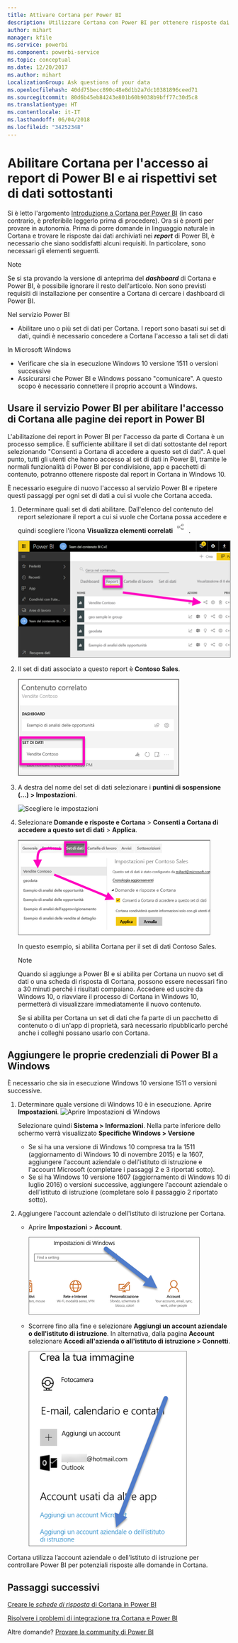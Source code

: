 ```yaml
---
title: Attivare Cortana per Power BI
description: Utilizzare Cortana con Power BI per ottenere risposte dai dati. Attivare Cortana per ogni set di dati di Power BI e quindi abilitare Cortana per l'accesso ai set di dati da dispositivi Windows.
author: mihart
manager: kfile
ms.service: powerbi
ms.component: powerbi-service
ms.topic: conceptual
ms.date: 12/20/2017
ms.author: mihart
LocalizationGroup: Ask questions of your data
ms.openlocfilehash: 40dd75becc890c48e8d1b2a7dc10381896ceed71
ms.sourcegitcommit: 80d6b45eb84243e801b60b9038b9bff77c30d5c8
ms.translationtype: HT
ms.contentlocale: it-IT
ms.lasthandoff: 06/04/2018
ms.locfileid: "34252348"
---
```

# <a name="enable-cortana-to-access-power-bi-reports-and-their-underlying-datasets"></a>Abilitare Cortana per l'accesso ai report di Power BI e ai rispettivi set di dati sottostanti
Si è letto l'argomento [Introduzione a Cortana per Power BI](service-cortana-intro.md) (in caso contrario, è preferibile leggerlo prima di procedere). Ora si è pronti per provare in autonomia.  Prima di porre domande in linguaggio naturale in Cortana e trovare le risposte dai dati archiviati nei ***report*** di Power BI, è necessario che siano soddisfatti alcuni requisiti. In particolare, sono necessari gli elementi seguenti.

> [!NOTE]
> Se si sta provando la versione di anteprima del ***dashboard*** di Cortana e Power BI, è possibile ignorare il resto dell'articolo. Non sono previsti requisiti di installazione per consentire a Cortana di cercare i dashboard di Power BI.
> 
> 

Nel servizio Power BI

* Abilitare uno o più set di dati per Cortana. I report sono basati sui set di dati, quindi è necessario concedere a Cortana l'accesso a tali set di dati

In Microsoft Windows

* Verificare che sia in esecuzione Windows 10 versione 1511 o versioni successive
* Assicurarsi che Power BI e Windows possano "comunicare". A questo scopo è necessario connettere il proprio account a Windows.

## <a name="use-power-bi-service-to-enable-cortana-to-access-report-pages-in-power-bi"></a>Usare il servizio Power BI per abilitare l'accesso di Cortana alle pagine dei report in Power BI
L'abilitazione dei report in Power BI per l'accesso da parte di Cortana è un processo semplice.  È sufficiente abilitare il set di dati sottostante del report selezionando "Consenti a Cortana di accedere a questo set di dati". A quel punto, tutti gli utenti che hanno accesso al set di dati in Power BI, tramite le normali funzionalità di Power BI per condivisione, app e pacchetti di contenuto, potranno ottenere risposte dal report in Cortana in Windows 10.

È necessario eseguire di nuovo l'accesso al servizio Power BI e ripetere questi passaggi per ogni set di dati a cui si vuole che Cortana acceda.

1. Determinare quali set di dati abilitare. Dall'elenco del contenuto del report selezionare il report a cui si vuole che Cortana possa accedere e quindi scegliere l'icona **Visualizza elementi correlati** ![](media/service-cortana-enable/power-bi-cortana-view-related-icon.png) .
   
    ![Visualizzare i contenuti correlati](media/service-cortana-enable/power-bi-view-related.png)
2. Il set di dati associato a questo report è **Contoso Sales**.
   
    ![Set di dati Contoso Sales](media/service-cortana-enable/power-bi-identify-dataset.png)
3. A destra del nome del set di dati selezionare i **puntini di sospensione (...) > Impostazioni**.  
   
    ![Scegliere le impostazioni](media/service-cortana-enable/power-bi-settings-cortana.png)
4. Selezionare **Domande e risposte e Cortana** > **Consenti a Cortana di accedere a questo set di dati** > **Applica**.
   
   ![Accesso di Cortana al set di dati](media/service-cortana-enable/power-bi-cortana-enable-new.png)
   
   In questo esempio, si abilita Cortana per il set di dati Contoso Sales.
   
   > [!NOTE]
   > Quando si aggiunge a Power BI e si abilita per Cortana un nuovo set di dati o una scheda di risposta di Cortana, possono essere necessari fino a 30 minuti perché i risultati compaiano. Accedere ed uscire da Windows 10, o riavviare il processo di Cortana in Windows 10, permetterà di visualizzare immediatamente il nuovo contenuto.
   > 
   > Se si abilita per Cortana un set di dati che fa parte di un pacchetto di contenuto o di un'app di proprietà, sarà necessario ripubblicarlo perché anche i colleghi possano usarlo con Cortana.
   > 
   > 

## <a name="add-your-power-bi-credentials-to-windows"></a>Aggiungere le proprie credenziali di Power BI a Windows
È necessario che sia in esecuzione Windows 10 versione 1511 o versioni successive.

1. Determinare quale versione di Windows 10 è in esecuzione. Aprire **Impostazioni**.
    ![Aprire Impostazioni di Windows](media/service-cortana-enable/power-bi-cortana-windows.png)

    Selezionare quindi **Sistema > Informazioni**. Nella parte inferiore dello schermo verrà visualizzato **Specifiche Windows > Versione**

   * Se si ha una versione di Windows 10 compresa tra la 1511 (aggiornamento di Windows 10 di novembre 2015) e la 1607, aggiungere l'account aziendale o dell'istituto di istruzione e l'account Microsoft (completare i passaggi 2 e 3 riportati sotto).
   * Se si ha Windows 10 versione 1607 (aggiornamento di Windows 10 di luglio 2016) o versioni successive, aggiungere l'account aziendale o dell'istituto di istruzione (completare solo il passaggio 2 riportato sotto).
1. Aggiungere l'account aziendale o dell'istituto di istruzione per Cortana.
   
   * Aprire **Impostazioni** > **Account**.
     
       ![Impostazioni - Account](media/service-cortana-enable/power-bi-windows-accounts.png)
   * Scorrere fino alla fine e selezionare **Aggiungi un account aziendale o dell'istituto di istruzione**. In alternativa, dalla pagina **Account** selezionare **Accedi all'azienda o all'istituto di istruzione > Connetti**.
     
     ![Aggiungere un account aziendale](media/service-cortana-enable/power-bi-add-work-account2.png)

Cortana utilizza l’account aziendale o dell’istituto di istruzione per controllare Power BI per potenziali risposte alle domande in Cortana.

## <a name="next-steps"></a>Passaggi successivi
[Creare le *schede di risposta* di Cortana in Power BI](service-cortana-answer-cards.md)

[Risolvere i problemi di integrazione tra Cortana e Power BI](service-cortana-troubleshoot.md)

Altre domande? [Provare la community di Power BI](http://community.powerbi.com/)

